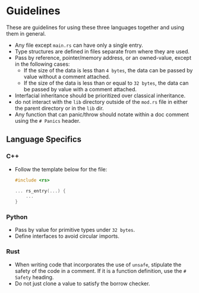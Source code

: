 # Guidelines

These are guidelines for using these three languages together and using them in general.

* Any file except `main.rs` can have only a single entry.
* Type structures are defined in files separate from where they are used.
* Pass by reference, pointer/memory address, or an owned-value, except in the following cases:
  * If the size of the data is less than `4 bytes`, the data can be passed by value without a comment attached.
  * If the size of the data is less than or equal to `32 bytes`, the data can be passed by value with a comment attached.
* Interfacial inheritance should be prioritized over classical inheritance.
* do not interact with the `lib` directory outside of the `mod.rs` file in either the parent directory or in the `lib` dir.
* Any function that can panic/throw should notate within a doc comment using the `# Panics` header.

## Language Specifics

### C++

* Follow the template below for the file:

    ```cpp
    #include <rs>

    ... rs_entry(...) {
        ...
    }
    ```

### Python

* Pass by value for primitive types under `32 bytes`.
* Define interfaces to avoid circular imports.

### Rust

* When writing code that incorporates the use of `unsafe`, stipulate the safety of the code in a comment. If it is a function definition, use the `# Safety` heading.
* Do not just clone a value to satisfy the borrow checker.
